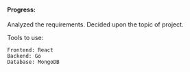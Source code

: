 #### Progress:

Analyzed the requirements.
Decided upon the topic of project.

Tools to use:
```
Frontend: React
Backend: Go
Database: MongoDB
```
